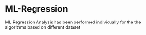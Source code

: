 # ML-Regression
ML Regression Analysis has been performed individually for the the algorithms based on different dataset
